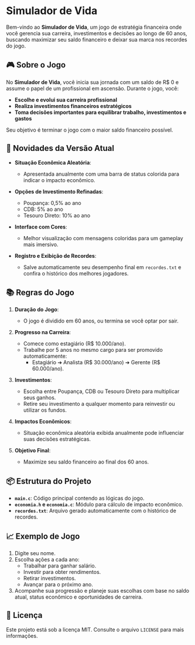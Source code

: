 # Simulador de Vida

Bem-vindo ao **Simulador de Vida**, um jogo de estratégia financeira onde você gerencia sua carreira, investimentos e decisões ao longo de 60 anos, buscando maximizar seu saldo financeiro e deixar sua marca nos recordes do jogo.

## 🎮 Sobre o Jogo

No **Simulador de Vida**, você inicia sua jornada com um saldo de R$ 0 e assume o papel de um profissional em ascensão. Durante o jogo, você:

- **Escolhe e evolui sua carreira profissional**
- **Realiza investimentos financeiros estratégicos**
- **Toma decisões importantes para equilibrar trabalho, investimentos e gastos**

Seu objetivo é terminar o jogo com o maior saldo financeiro possível.

## 🚀 Novidades da Versão Atual

- **Situação Econômica Aleatória**:
  - Apresentada anualmente com uma barra de status colorida para indicar o impacto econômico.
  
- **Opções de Investimento Refinadas**:
  - Poupança: 0,5% ao ano
  - CDB: 5% ao ano
  - Tesouro Direto: 10% ao ano

- **Interface com Cores**:
  - Melhor visualização com mensagens coloridas para um gameplay mais imersivo.

- **Registro e Exibição de Recordes**:
  - Salve automaticamente seu desempenho final em `recordes.txt` e confira o histórico dos melhores jogadores.

## 📚 Regras do Jogo

1. **Duração do Jogo**:
   - O jogo é dividido em 60 anos, ou termina se você optar por sair.

2. **Progresso na Carreira**:
   - Comece como estagiário (R$ 10.000/ano).
   - Trabalhe por 5 anos no mesmo cargo para ser promovido automaticamente:
     - Estagiário ➔ Analista (R$ 30.000/ano) ➔ Gerente (R$ 60.000/ano).

3. **Investimentos**:
   - Escolha entre Poupança, CDB ou Tesouro Direto para multiplicar seus ganhos.
   - Retire seu investimento a qualquer momento para reinvestir ou utilizar os fundos.

4. **Impactos Econômicos**:
   - Situação econômica aleatória exibida anualmente pode influenciar suas decisões estratégicas.

5. **Objetivo Final**:
   - Maximize seu saldo financeiro ao final dos 60 anos.

## 📦 Estrutura do Projeto

- **`main.c`**: Código principal contendo as lógicas do jogo.
- **`economia.h` e `economia.c`**: Módulo para cálculo de impacto econômico.
- **`recordes.txt`**: Arquivo gerado automaticamente com o histórico de recordes.

## 📈 Exemplo de Jogo

1. Digite seu nome.
2. Escolha ações a cada ano:
   - Trabalhar para ganhar salário.
   - Investir para obter rendimentos.
   - Retirar investimentos.
   - Avançar para o próximo ano.
3. Acompanhe sua progressão e planeje suas escolhas com base no saldo atual, status econômico e oportunidades de carreira.

## 📝 Licença

Este projeto está sob a licença MIT. Consulte o arquivo `LICENSE` para mais informações.



